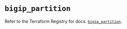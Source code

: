 # `bigip_partition`

Refer to the Terraform Registry for docs: [`bigip_partition`](https://registry.terraform.io/providers/f5networks/bigip/1.24.1/docs/resources/partition).
